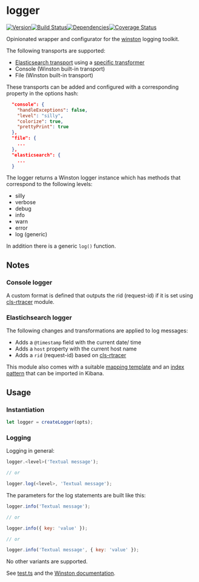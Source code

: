 # logger

[![Version][version]](https://www.npmjs.com/package/@restorecommerce/logger)[![Build Status][build]](https://travis-ci.org/restorecommerce/logger?branch=master)[![Dependencies][depend]](https://david-dm.org/restorecommerce/logger)[![Coverage Status][cover]](https://coveralls.io/github/restorecommerce/logger?branch=master)

[version]: http://img.shields.io/npm/v/@restorecommerce/logger.svg?style=flat-square
[build]: http://img.shields.io/travis/restorecommerce/logger/master.svg?style=flat-square
[depend]: https://img.shields.io/david/restorecommerce/logger.svg?style=flat-square
[cover]: http://img.shields.io/coveralls/restorecommerce/logger/master.svg?style=flat-square

Opinionated wrapper and configurator for the
[winston](https://github.com/winstonjs/winston) logging toolkit.

The following transports are supported:

- [Elasticsearch transport](https://github.com/vanthome/winston-elasticsearch) using a [specific transformer](https://github.com/restorecommerce/winston-elasticsearch-transformer)
- Console (Winston built-in transport)
- File (Winston built-in transport)

These transports can be added and configured with a corresponding property in
the options hash:

```json
  "console": {
    "handleExceptions": false,
    "level": "silly",
    "colorize": true,
    "prettyPrint": true
  },
  "file": {
    ...
  },
  "elasticsearch": {
    ...
  }
```

The logger returns a Winston logger instance which has methods that correspond
to the following levels:

- silly
- verbose
- debug
- info
- warn
- error
- log (generic)

In addition there is a generic `log()` function.

## Notes

### Console logger

A custom format is defined that outputs the rid (request-id) if it is set using [cls-rtracer](https://github.com/puzpuzpuz/cls-rtracer) module.

### Elastichsearch logger

The following changes and transformations are applied to log messages:

- Adds a `@timestamp` field with the current date/ time
- Adds a `host` property with the current host name
- Adds a `rid` (request-id) based on [cls-rtracer](https://github.com/puzpuzpuz/cls-rtracer)

This module also comes with a suitable
[mapping template](elasticsearch-template-mapping.json) and an
[index pattern](kibana/Logs-Index-Pattern.ndjson) that can be imported in Kibana.

## Usage

### Instantiation

```js
let logger = createLogger(opts);
```

### Logging

Logging in general:

```js
logger.<level>('Textual message');

// or

logger.log(<level>, 'Textual message');
```

The parameters for the log statements are built like this:

```js
logger.info('Textual message');

// or

logger.info({ key: 'value' });

// or

logger.info('Textual message', { key: 'value' });
```

No other variants are supported.

See [test.ts](test/test.ts) and the
[Winston documentation](https://github.com/winstonjs/winston).
